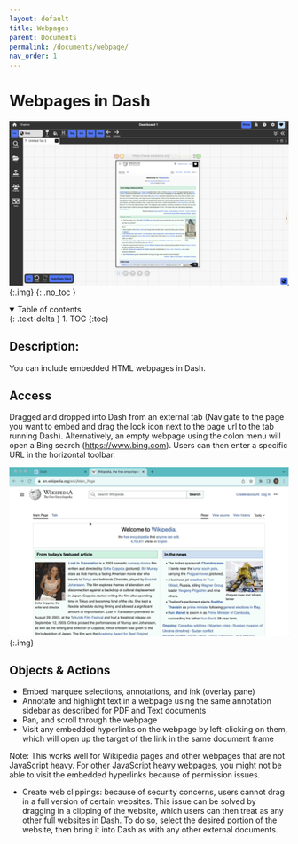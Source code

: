 ```yaml
---
layout: default
title: Webpages
parent: Documents
permalink: /documents/webpage/
nav_order: 1
---
```


# Webpages in Dash

![](../../assets/images/environment/webpage_doc.png){:.img}
{: .no_toc }

<details open markdown="block">
  <summary>
    Table of contents
  </summary>
  {: .text-delta }
1. TOC
{:toc}
</details>

## Description:

You can include embedded HTML webpages in Dash.

## Access

Dragged and dropped into Dash from an external tab (Navigate to the page you want to embed and drag the lock icon next to the page url to the tab running Dash). Alternatively, an empty webpage using the colon menu will open a Bing search (https://www.bing.com). Users can then enter a specific URL in the horizontal toolbar.

![](../../assets/gifs/webpage/dash-website-embed.gif){:.img}

## Objects & Actions

- Embed marquee selections, annotations, and ink (overlay pane)
- Annotate and highlight text in a webpage using the same annotation sidebar as described for PDF and Text documents
- Pan, and scroll through the webpage
- Visit any embedded hyperlinks on the webpage by left-clicking on them, which will open up the target of the link in the same document frame

Note: This works well for Wikipedia pages and other webpages that are not JavaScript heavy. For other JavaScript heavy webpages, you might not be able to visit the embedded hyperlinks because of permission issues.

- Create web clippings: because of security concerns, users cannot drag in a full version of certain websites. This issue can be solved by dragging in a clipping of the website, which users can then treat as any other full websites in Dash. To do so, select the desired portion of the website, then bring it into Dash as with any other external documents.
